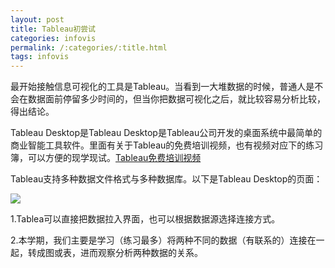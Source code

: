 ```yaml
---
layout: post
title: Tableau初尝试
categories: infovis
permalink: /:categories/:title.html
tags: infovis
---
```


最开始接触信息可视化的工具是Tableau。当看到一大堆数据的时候，普通人是不会在数据面前停留多少时间的，但当你把数据可视化之后，就比较容易分析比较，得出结论。

Tableau Desktop是Tableau Desktop是Tableau公司开发的桌面系统中最简单的商业智能工具软件。里面有关于Tableau的免费培训视频，也有视频对应下的练习簿，可以方便的现学现试。[Tableau免费培训视频](https://www.tableau.com/zh-cn/learn/training?build=10300.17.0728.2252&edition=pro&lang=zh-cn&platform=windows&version=10.3)

Tableau支持多种数据文件格式与多种数据库。以下是Tableau Desktop的页面：

![](http://img.blog.csdn.net/20160324153436306?watermark/2/text/aHR0cDovL2Jsb2cuY3Nkbi5uZXQv/font/5a6L5L2T/fontsize/400/fill/I0JBQkFCMA==/dissolve/70/gravity/Center) 

1.Tablea可以直接把数据拉入界面，也可以根据数据源选择连接方式。

2.本学期，我们主要是学习（练习最多）将两种不同的数据（有联系的）连接在一起，转成图或表，进而观察分析两种数据的关系。





